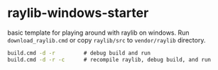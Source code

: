 # raylib-windows-starter

basic template for playing around with raylib on windows. Run `download_raylib.cmd` or copy `raylib/src` to `vendor/raylib` directory.

```cmd
build.cmd -d -r         # debug build and run
build.cmd -d -r -c      # recompile raylib, debug build, and run
```
